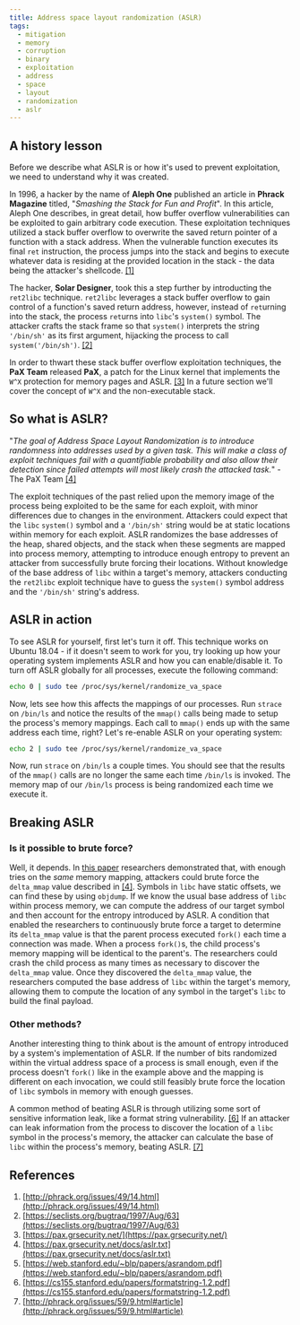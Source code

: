 ```yaml
---
title: Address space layout randomization (ASLR)
tags:
  - mitigation
  - memory
  - corruption
  - binary
  - exploitation
  - address
  - space
  - layout
  - randomization
  - aslr
---
```


## A history lesson

Before we describe what ASLR is or how it's used to prevent exploitation, we
need to understand why it was created.

In 1996, a hacker by the name of **Aleph One** published an article in **Phrack
Magazine** titled, "_Smashing the Stack for Fun and Profit_". In this article,
Aleph One describes, in great detail, how buffer overflow vulnerabilities can be
exploited to gain arbitrary code execution. These exploitation techniques
utilized a stack buffer overflow to overwrite the saved return pointer of a
function with a stack address. When the vulnerable function executes its final
`ret` instruction, the process jumps into the stack and begins to execute
whatever data is residing at the provided location in the stack - the data being
the attacker's shellcode. [[1]](#references)

The hacker, **Solar Designer**, took this a step further by introducting the
`ret2libc` technique. `ret2libc` leverages a stack buffer overflow to gain
control of a function's saved return address, however, instead of `ret`urning
into the stack, the process `ret`urns into `libc`'s `system()` symbol. The
attacker crafts the stack frame so that `system()` interprets the string
`'/bin/sh'` as its first argument, hijacking the process to call
`system('/bin/sh')`. [[2]](#references)

In order to thwart these stack buffer overflow exploitation techniques, the
**PaX Team** released **PaX**, a patch for the Linux kernel that implements the
`W^X` protection for memory pages and ASLR. [[3]](#references) In a future
section we'll cover the concept of `W^X` and the non-executable stack.

## So what is ASLR?

"_The goal of Address Space Layout Randomization is to introduce randomness into
addresses used by a given task. This will make a class of exploit techniques
fail with a quantifiable probability and also allow their detection since failed
attempts will most likely crash the attacked task._" - The PaX Team
[[4]](#references)

The exploit techniques of the past relied upon the memory image of the process
being exploited to be the same for each exploit, with minor differences due to
changes in the environment. Attackers could expect that the `libc` `system()`
symbol and a `'/bin/sh'` string would be at static locations within memory for
each exploit. ASLR randomizes the base addresses of the heap, shared objects,
and the stack when these segments are mapped into process memory, attempting to
introduce enough entropy to prevent an attacker from successfully brute forcing
their locations. Without knowledge of the base address of `libc` within a
target's memory, attackers conducting the `ret2libc` exploit technique have to
guess the `system()` symbol address and the `'/bin/sh'` string's address.

## ASLR in action

To see ASLR for yourself, first let's turn it off. This technique works on
Ubuntu 18.04 - if it doesn't seem to work for you, try looking up how your
operating system implements ASLR and how you can enable/disable it. To turn off
ASLR globally for all processes, execute the following command:

```bash
echo 0 | sudo tee /proc/sys/kernel/randomize_va_space
```

Now, lets see how this affects the mappings of our processes. Run `strace` on
`/bin/ls` and notice the results of the `mmap()` calls being made to setup the
process's memory mappings. Each call to `mmap()` ends up with the same address
each time, right? Let's re-enable ASLR on your operating system:

```bash
echo 2 | sudo tee /proc/sys/kernel/randomize_va_space
```

Now, run `strace` on `/bin/ls` a couple times. You should see that the results
of the `mmap()` calls are no longer the same each time `/bin/ls` is invoked. The
memory map of our `/bin/ls` process is being randomized each time we execute it.

## Breaking ASLR

### Is it possible to brute force?

Well, it depends. In
[this paper](https://web.stanford.edu/~blp/papers/asrandom.pdf) researchers
demonstrated that, with enough tries on the _same_ memory mapping, attackers
could brute force the `delta_mmap` value described in [[4]](#references).
Symbols in `libc` have static offsets, we can find these by using `objdump`. If
we know the usual base address of `libc` within process memory, we can compute
the address of our target symbol and then account for the entropy introduced by
ASLR. A condition that enabled the researchers to continuously brute force a
target to determine its `delta_mmap` value is that the parent process executed
`fork()` each time a connection was made. When a process `fork()`s, the child
process's memory mapping will be identical to the parent's. The researchers
could crash the child process as many times as necessary to discover the
`delta_mmap` value. Once they discovered the `delta_mmap` value, the researchers
computed the base address of `libc` within the target's memory, allowing them to
compute the location of any symbol in the target's `libc` to build the final
payload.

### Other methods?

Another interesting thing to think about is the amount of entropy introduced by
a system's implementation of ASLR. If the number of bits randomized within the
virtual address space of a process is small enough, even if the process doesn't
`fork()` like in the example above and the mapping is different on each
invocation, we could still feasibly brute force the location of `libc` symbols
in memory with enough guesses.

A common method of beating ASLR is through utilizing some sort of sensitive
information leak, like a format string vulnerability. [[6]](#references) If an
attacker can leak information from the process to discover the location of a
`libc` symbol in the process's memory, the attacker can calculate the base of
`libc` within the process's memory, beating ASLR. [[7]](#references)

## References

1. [http://phrack.org/issues/49/14.html](http://phrack.org/issues/49/14.html)
2. [https://seclists.org/bugtraq/1997/Aug/63](https://seclists.org/bugtraq/1997/Aug/63)
3. [https://pax.grsecurity.net/](https://pax.grsecurity.net/)
4. [https://pax.grsecurity.net/docs/aslr.txt](https://pax.grsecurity.net/docs/aslr.txt)
5. [https://web.stanford.edu/~blp/papers/asrandom.pdf](https://web.stanford.edu/~blp/papers/asrandom.pdf)
6. [https://cs155.stanford.edu/papers/formatstring-1.2.pdf](https://cs155.stanford.edu/papers/formatstring-1.2.pdf)
7. [http://phrack.org/issues/59/9.html#article](http://phrack.org/issues/59/9.html#article)
